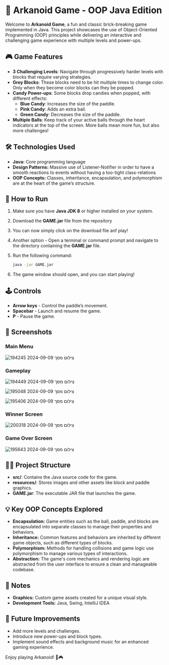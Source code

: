 # 🧱 Arkanoid Game - OOP Java Edition

Welcome to **Arkanoid Game**, a fun and classic brick-breaking game implemented in Java. This project showcases the use of Object-Oriented Programming (OOP) principles while delivering an interactive and challenging game experience with multiple levels and power-ups.

## 🎮 Game Features

- **3 Challenging Levels**: Navigate through progressively harder levels with blocks that require varying strategies.
- **Grey Blocks**: These blocks need to be hit multiple times to change color. Only when they become color blocks can they be popped.
- **Candy Power-ups**: Some blocks drop candies when popped, with different effects:
  - **Blue Candy**: Increases the size of the paddle.
  - **Pink Candy**: Adds an extra ball.
  - **Green Candy**: Decreases the size of the paddle.
- **Multiple Balls**: Keep track of your active balls through the heart indicators at the top of the screen. More balls mean more fun, but also more challenges!

## 🛠️ Technologies Used

- **Java:** Core programming language
- **Design Patterns:** Massive use of Listener-Notifier in order to have a smooth reactions to events without having a too-tight class-relations 
- **OOP Concepts:** Classes, inheritance, encapsulation, and polymorphism are at the heart of the game’s structure.

## 🚀 How to Run

1. Make sure you have **Java JDK 8** or higher installed on your system.
2. Download the **GAME.jar** file from the repository
3. You can now simply click on the download file anf play! 
4. Another option - Open a terminal or command prompt and navigate to the directory containing the **GAME.jar** file.
5. Run the following command:

   ```bash
   java -jar GAME.jar
6. The game window should open, and you can start playing!

## 🕹️ Controls
- **Arrow keys** - Control the paddle’s movement.
- **Spacebar** - Launch and resume the game.
- **P** - Pause the game.

## 📸 Screenshots

### Main Menu
![צילום מסך 2024-09-09 194245](https://github.com/user-attachments/assets/f1f85efd-cfd5-4384-bd25-84d7174ca408)

### Gameplay
![צילום מסך 2024-09-09 194449](https://github.com/user-attachments/assets/ac37bd61-b671-49dd-a7b6-e3227426d10a)

![צילום מסך 2024-09-09 195048](https://github.com/user-attachments/assets/ab1a4df4-b3ca-4fa5-a509-725f5f27361a)

![צילום מסך 2024-09-09 195406](https://github.com/user-attachments/assets/187da6be-f526-4810-b3c0-936e8cf09508)

### Winner Screen
![צילום מסך 2024-09-09 200318](https://github.com/user-attachments/assets/59f37b9e-415b-4f1e-9dbf-568fa1a4c8d2)

### Game Over Screen
![צילום מסך 2024-09-09 195643](https://github.com/user-attachments/assets/fcb31226-0c79-44b7-ab49-3a2472c847cf)


## 🧑‍💻 Project Structure
- **src/**: Contains the Java source code for the game.
- **resources/**: Stores images and other assets like block and paddle graphics.
- **GAME.jar**: The executable JAR file that launches the game.

## 💡 Key OOP Concepts Explored
- **Encapsulation:** Game entities such as the ball, paddle, and blocks are encapsulated into separate classes to manage their properties and behaviors.
- **Inheritance:** Common features and behaviors are inherited by different game objects, such as different types of blocks.
- **Polymorphism:** Methods for handling collisions and game logic use polymorphism to manage various types of interactions.
- **Abstraction:** The game's core mechanics and rendering logic are abstracted from the user interface to ensure a clean and manageable codebase.

## 🙌 Notes
- **Graphics:** Custom game assets created for a unique visual style.
- **Development Tools:** Java, Swing, IntelliJ IDEA

## 🚧 Future Improvements
- Add more levels and challenges.
- Introduce new power-ups and block types.
- Implement sound effects and background music for an enhanced gaming experience.

Enjoy playing Arkanoid! 🧱🎮

